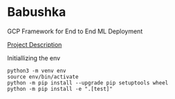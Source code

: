 # Babushka

GCP Framework for End to End ML Deployment 

[Project Description](https://github.com/kwdaisuke/GCP_ML/blob/main/description.md)

Initiallizing the env
```
python3 -m venv env
source env/bin/activate
python -m pip install --upgrade pip setuptools wheel
python -m pip install -e ".[test]"
```
